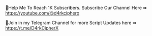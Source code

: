 📌Help Me To Reach 1K Subscribers. Subscribe Our Channel Here ➡ https://youtube.com/@d4rkcipherx

📌Join in my Telegram Channel for more Script Updates here ➡ https://t.me/D4rkCipherX

